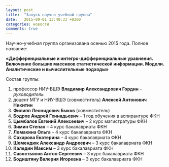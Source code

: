 ```yaml
---
layout: post
title:  "Запуск научно-учебной группы"
date:   2015-09-01 13:40:33 +0300
categories: новости
comments: true
---
```


Научно-учебная группа организована осенью 2015 года. Полное название:

**«Дифференциальные и интегро-дифференциальные уравнения. Включение больших массивов статистической информации. Модели. Аналитические и вычислительные подходы»**

Состав группы:

1. профессор НИУ-ВШЭ **Владимир Александрович Гордин** – _руководитель_
2.   доцент МГУ и НИУ-ВШЭ (совместитель) **Алексей Антонович Никитин**
3.   **Филипп Леонидович Быков** (совместитель)
4. **Бодров Андрей Геннадьевич** – 1 год обучения в аспирантуре ФКН
5. **Цымбалов Евгений Алексеевич** – 2 курс магистратуры ФКН
6. **Зимин Степан** – 4 курс бакалавриата ФКН
7. **Ломакина Ольга** – 4 курс бакалавриата ФКН
8. **Сахарова Екатерина** – 4 курс бакалавриата ФКН
9. **Шемендюк Александр Андреевич** – 3 курс бакалавриата ФКН
10. **Каледин Максим** – 3 курс бакалавриата ФКН
11. **Савостьянов Антон Сергеевич** – 3 курс бакалавриата ФКН
12. **Бодиштяну Валерия Игоревна** – 3 курс бакалавриата ФКН
